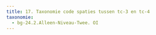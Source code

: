```yaml
---
title: 17. Taxonomie code spaties tussen tc-3 en tc-4
taxonomie:
  - bg-24.2.Alleen-Niveau-Twee. OI
---
```

